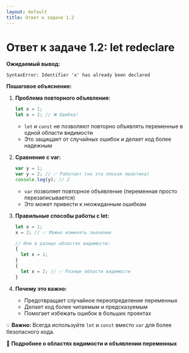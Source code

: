 ```yaml
---
layout: default
title: Ответ к задаче 1.2
---
```

# Ответ к задаче 1.2: let redeclare

**Ожидаемый вывод:**
```
SyntaxError: Identifier 'x' has already been declared
```

**Пошаговое объяснение:**

1. **Проблема повторного объявления:**
   ```js
   let x = 1;
   let x = 2; // ❌ Ошибка!
   ```
   - `let` и `const` не позволяют повторно объявлять переменные в одной области видимости
   - Это защищает от случайных ошибок и делает код более надежным

2. **Сравнение с var:**
   ```js
   var y = 1;
   var y = 2; // ✅ Работает (но это плохая практика)
   console.log(y); // 2
   ```
   - `var` позволяет повторное объявление (переменная просто перезаписывается)
   - Это может привести к неожиданным ошибкам

3. **Правильные способы работы с let:**
   ```js
   let x = 1;
   x = 2; // ✅ Можно изменять значение
   
   // Или в разных областях видимости:
   {
     let x = 1;
   }
   {
     let x = 2; // ✅ Разные области видимости
   }
   ```

4. **Почему это важно:**
   - Предотвращает случайное переопределение переменных
   - Делает код более читаемым и предсказуемым
   - Помогает избежать ошибок в больших проектах

💡 **Важно:** Всегда используйте `let` и `const` вместо `var` для более безопасного кода.

📖 **Подробнее о областях видимости и объявлении переменных** 